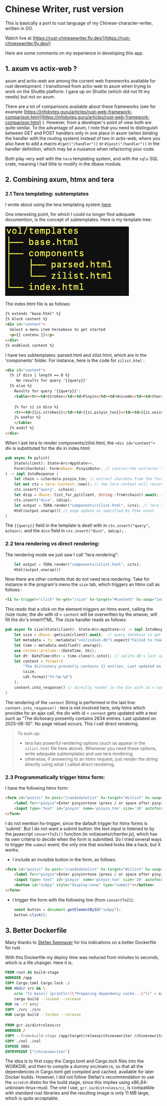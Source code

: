 # Chinese Writer, rust version

This is basically a port to rust language of my Chinese-character-writer, written in GO.

Watch live at [https://rust-chinesewriter.fly.dev/](https://rust-chinesewriter.fly.dev/)

Here are some comments on my experience in developing this app.

## 1. axum vs actix-web ?
axum and actix-web are among the current web frameworks available for rust development.
I transitioned from actix-web to axum when trying to work on the Shuttle platform. I gave up on Shuttle (which did not fit my needs) but not on axum.

There are a lot of comparisons available about these frameworks (see for example [https://infobytes.guru/articles/rust-web-framework-comparison.html](https://infobytes.guru/articles/rust-web-framework-comparison.html) ). However, from a developer's point of view both are quite similar. To the advantage of axum, I note that you need to distinguish between GET and POST handlers only in one place in axum (when binding the handler with the routing system) instead of two in actix-web, where you also have to add a macro `#[get("/handler")]` or `#[post("/handler")]` in the handler definition, which may be a nuisance when refactoring your code.

Both play very well with the `tera` templating system, and with the `sqlx` SQL crate, meaning I had little to modify in the dbase module.

## 2. Combining axum, htmx and tera

### 2.1 Tera templating: subtemplates

I wrote about using the tera templating system [here](https://medium.com/@francis.stephan/developing-a-web-app-with-rust-part-3-tera-templating-system-and-htmx-531e49e28ca2).

One interesting point, for which I could no longer find adequate documention, is the concept of subtemplates. Here is my template tree:


![template tree:](vol/assets/tree.png)

The index.html file is as follows:
```html
{% extends "base.html" %}
{% block content %}
<div id="content">
  Select a menu item hereabove to get started
  <p>{{ contenu }}</p>
</div>
{% endblock content %}
```

I have two subtemplates: parsed.html and zilist.html, which are in the 'components' folder. For instance, here is the code for `zilist.html` :

```html
<div id="content">
  {% if dico | length == 0 %}
     No results for query '{{query}}'
  {% else %}
    Results for query '{{query}}':
    <table><tr><td>Strokes</td><td>Pinyin</td><td>Unicode</td><td>Character</td><td>Translation</td></tr>

    {% for zi in dico %}
    <tr><td>{{zi.strokes}}</td><td>{{zi.pinyin_ton}}</td><td>{{zi.unicode}}</td><td>{{zi.hanzi}}</td><td>{{zi.sens}}</td></tr>
    {% endfor %}
    </table>
  {% endif %}
</div>
```

When I ask tera to render components/zilist.html, the `<div id="content">` div is substituted for the div in index.html:

```rust
pub async fn pylist(
    State(client): State<Arc<AppState>>,
    Form(chardata): Form<dbase::PinyinData>, // caution:the extractor should follow the state
) -> impl IntoResponse {
    let chain = &chardata.pinyin_ton; // extract chardata from the form, using serde::deserialize
    let mut ctx = tera::Context::new(); // the tera context will receive required data for the template: query and dico
    ctx.insert("query", &chain);
    let disp = dbase::list_for_py(client, String::from(chain)).await; // query database
    ctx.insert("dico", &disp);
    let output = TERA.render("components/zilist.html", &ctx); // tera rendering
    Html(output.unwrap()) // page update as specified by htmx event
}
```

The `{{query}}` field in the template is dealt with in `ctx.insert("query", &chain);` and the `dico` field in `ctx.insert("dico", &disp);` .

### 2.2 tera rendering vs direct rendering:

The rendering mode we just saw I call "tera rendering":

```rust
    let output = TERA.render("components/zilist.html", &ctx);
    Html(output.unwrap())
```
Now there are other contents that do not need tera rendering. Take for instance in the program's menu the `size` tab, which triggers an htmx call as follows :
```html
<li hx-trigger="click" hx-get="/size" hx-target="#content" hx-swap="innerHTML">
```
This reads that a click on the element triggers an htmx event, calling the /size route; the div with id = `content` will be overwritten by the anwser, will fill the div's innerHTML. The /size handler reads as follows:
```rust
pub async fn size(State(client): State<Arc<AppState>>) -> impl IntoResponse {
    let size = dbase::getsize(client).await;  // query database to get size
    let metadata = fs::metadata("vol/zidian.db").expect("Failed to read file metadata");
    let time = metadata.modified().unwrap();
    use chrono::prelude::{DateTime, Utc};
    let dt: DateTime<Utc> = time.clone().into(); // sqlite.db's last update
    let content = format!(
        "The dictionary presently contains {} entries. Last updated on {}",
        &size,
        &dt.format("%Y-%m-%d")
    );
    content.into_response() // directly render in the div with id = content
}
```
The rendering of the `content` String is performed in the last line: `content.into_response()` : tera is not involved here, only htmx which provides for an ajax call, the div with id = `content` gets updated with a text such as "The dictionary presently contains 2634 entries. Last updated on 2025-06-30". No page reload occurs. This I call direct rendering.

> To sum up:
> - tera has powerful rendering options (such as appear in the `zilist.html` file here above). Whenever you need these options, write adequate subtemplates and use tera rendering;
> - otherwise, if answering to an htmx request, just render the string directly using what I called direct rendering.
>

### 2.3 Programmatically trigger htmx form:

I have the following htmx form:
```html
<form id="postzi" hx-post="/candidatelist" hx-target="#zilist" hx-swap="innerHTML">
    <label for="pinyin">Enter pinyin+tone (press / or space after pinyin if tone unknown) :</label>
    <input type='text' id='pinyin' name='pinyin_ton' size='10' autofocus oninput='convertToZi()'>
</form>
```
I do not mention hx-trigger, since the dafault trigger for htmx forms is 'submit'. But I do not want a submit button: the text input is listened to by the javascript `convertToZi()` function (in vol/assets/chwriter.js), which has its own criteria to decide when the form is submitted. So I tried several ways to trigger the `submit` event; the only one that worked looks like a hack, but it works:
- I include an invisible button in the form, as follows:
```html
<form id="postzi" hx-post="/candidatelist" hx-target="#zilist" hx-swap="innerHTML">
    <label for="pinyin">Enter pinyin+tone (press / or space after pinyin if tone unknown) :</label>
    <input type='text' id='pinyin' name='pinyin_ton' size='10' autofocus oninput='convertToZi()'>
    <button id="subpy" style="display:none" type="submit"></button>
</form>
```
- I trigger the form with the following line (from `convertToZi`):
```js
    const button = document.getElementById("subpy");
    button.click();
```
## 3. Better Dockerfile

Many thanks to [Stefan Seemayer](https://blog.semicolonsoftware.de/building-minimal-docker-containers-for-rust-applications/, ) for his indications on a better Dockerfile for rust.

With this Dockerfile my deploy time was reduced from minutes to seconds, which is a life changer. Here it is:
```Dockerfile
FROM rust AS build-stage
WORKDIR /app
COPY Cargo.toml Cargo.lock ./
RUN mkdir src && \
    echo "fn main() {println!(\"Preparing dependency cache...\")}" > src/main.rs && \
    cargo build --locked --release
RUN rm -rf src/
COPY ./src ./src
RUN cargo build --locked --release

FROM gcr.io/distroless/cc
WORKDIR /
COPY --from=build-stage /app/target/release/chinesewriter /chinesewriter
COPY ./vol ./vol
EXPOSE 3001
ENTRYPOINT ["/chinesewriter"]
```
The idea is to first copy the Cargo.toml and Cargo.lock files into the WORKDIR, and then to compile a dummy src/main.rs, so that all the dependencies in Cargo.toml get compiled and cached, available for later Docker builds. However, I did not follow Stefan's recommendation to use the `scratch` distro for the build stage, since this implies using x86_64-unknown-linux-musl. The one I use, `gcr.io/distroless/cc`, is compatible with standard rust libraries and the resulting image is only 11 MB large, which is quite acceptable.
